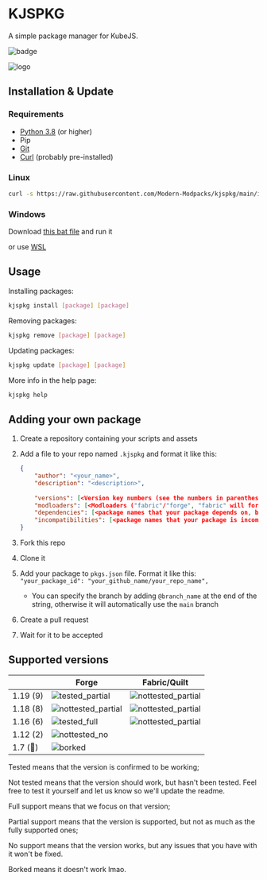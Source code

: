 # KJSPKG

A simple package manager for KubeJS.

![badge](https://img.shields.io/badge/contributions-welcome-c374e4?style=for-the-badge&labelColor=480066&logo=hackthebox&logoColor=white)

![logo](https://user-images.githubusercontent.com/79367505/227798123-5454e9b1-b39b-4c45-9e02-e18f2e807585.png)

## Installation & Update

### Requirements

* [Python 3.8](https://www.python.org/) (or higher)
* Pip
* [Git](https://git-scm.com/)
* [Curl](https://curl.se/) (probably pre-installed)

### Linux

```sh
curl -s https://raw.githubusercontent.com/Modern-Modpacks/kjspkg/main/install.sh | sudo sh
```

### Windows

Download [this bat file](https://raw.githubusercontent.com/Modern-Modpacks/kjspkg/main/install.bat) and run it

or use [WSL](https://learn.microsoft.com/en-us/windows/wsl/install)

## Usage

Installing packages:

```sh
kjspkg install [package] [package]
```

Removing packages:

```sh
kjspkg remove [package] [package]
```

Updating packages:

```sh
kjspkg update [package] [package]
```

More info in the help page:

```sh
kjspkg help
```

## Adding your own package

1. Create a repository containing your scripts and assets
2. Add a file to your repo named `.kjspkg` and format it like this:

    ```json
    {
        "author": "<your_name>",
        "description": "<description>",
        
        "versions": [<Version key numbers (see the numbers in parentheses in the table below). Can contain multiple numbers>],
        "modloaders": [<Modloaders ("fabric"/"forge", "fabric" will for for quilt as well)>. Can contain multiple modloaders],
        "dependencies": [<package names that your package depends on, blank if none>],
        "incompatibilities": [<package names that your package is incompatible with, blank if none>]
    }
    ```

3. Fork this repo
4. Clone it
5. Add your package to `pkgs.json` file. Format it like this: `"your_package_id": "your_github_name/your_repo_name",`
    * You can specify the branch by adding `@branch_name` at the end of the string, otherwise it will automatically use the `main` branch
6. Create a pull request
7. Wait for it to be accepted

## Supported versions

| |Forge|Fabric/Quilt|
|-|-----|------------|
|1.19 (9)|![tested_partial](https://img.shields.io/badge/Tested-Partial%20Support-green)|![nottested_partial](https://img.shields.io/badge/Not%20tested-Partial%20Support-green)|
|1.18 (8)|![nottested_partial](https://img.shields.io/badge/Not%20Tested-Partial%20Support-green)|![nottested_partial](https://img.shields.io/badge/Not%20tested-Partial%20Support-green)|
|1.16 (6)|![tested_full](https://img.shields.io/badge/Tested-Full%20Support-brightgreen)|![nottested_partial](https://img.shields.io/badge/Not%20tested-Partial%20Support-green)|
|1.12 (2)|![nottested_no](https://img.shields.io/badge/Not%20Tested-No%20Support-yellow)||
|1.7 (🧌)|![borked](https://img.shields.io/badge/Borked-red)||

Tested means that the version is confirmed to be working;

Not tested means that the version should work, but hasn't been tested. Feel free to test it yourself and let us know so we'll update the readme.

Full support means that we focus on that version;

Partial support means that the version is supported, but not as much as the fully supported ones;

No support means that the version works, but any issues that you have with it won't be fixed.

Borked means it doesn't work lmao.

